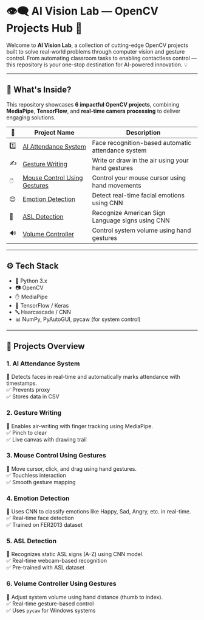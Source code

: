 # 👁️‍🗨️ AI Vision Lab — OpenCV Projects Hub 🚀

Welcome to **AI Vision Lab**, a collection of cutting-edge OpenCV projects built to solve real-world problems through computer vision and gesture control. From automating classroom tasks to enabling contactless control — this repository is your one-stop destination for AI-powered innovation. 💡

---

## 🧠 What's Inside?

This repository showcases **6 impactful OpenCV projects**, combining **MediaPipe**, **TensorFlow**, and **real-time camera processing** to deliver engaging solutions.

| 🔢 | Project Name | Description |
|----|--------------|-------------|
| 1️⃣ | [AI Attendance System](#1-ai-attendance-system) | Face recognition-based automatic attendance system |
| ✍️ | [Gesture Writing](#2-gesture-writing) | Write or draw in the air using your hand gestures |
| 🖱️ | [Mouse Control Using Gestures](#3-mouse-control-using-gestures) | Control your mouse cursor using hand movements |
| 😊 | [Emotion Detection](#4-emotion-detection) | Detect real-time facial emotions using CNN |
| 🤟 | [ASL Detection](#5-asl-detection) | Recognize American Sign Language signs using CNN |
| 🔊 | [Volume Controller](#6-volume-controller-using-gestures) | Control system volume using hand gestures |

---

## ⚙️ Tech Stack

- 🐍 Python 3.x
- 📷 OpenCV
- ✋ MediaPipe
- 🧠 TensorFlow / Keras
- 🔤 Haarcascade / CNN
- 📊 NumPy, PyAutoGUI, pycaw (for system control)

---

## 🚀 Projects Overview

### 1. AI Attendance System
📌 Detects faces in real-time and automatically marks attendance with timestamps.  
✅ Prevents proxy  
✅ Stores data in CSV  

### 2. Gesture Writing
📌 Enables air-writing with finger tracking using MediaPipe.  
✅ Pinch to clear  
✅ Live canvas with drawing trail  

### 3. Mouse Control Using Gestures
📌 Move cursor, click, and drag using hand gestures.  
✅ Touchless interaction  
✅ Smooth gesture mapping  

### 4. Emotion Detection
📌 Uses CNN to classify emotions like Happy, Sad, Angry, etc. in real-time.  
✅ Real-time face detection  
✅ Trained on FER2013 dataset  

### 5. ASL Detection
📌 Recognizes static ASL signs (A-Z) using CNN model.  
✅ Real-time webcam-based recognition  
✅ Pre-trained with ASL dataset  

### 6. Volume Controller Using Gestures
📌 Adjust system volume using hand distance (thumb to index).  
✅ Real-time gesture-based control  
✅ Uses `pycaw` for Windows systems  


